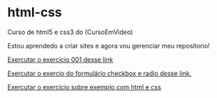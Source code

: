 # html-css
 Curso de html5 e css3 do (CursoEmVideo)

Estou aprendedo a criar sites e agora vou gerenciar meu reposítorio!

<a href="https://brunosilva218.github.io/html-css/exercicios/ex001/index.html">Exercutar o exercício 001 desse link</a>

<a href="file:///C:/Users/MEN/Documents/estudos/html-css/exercicios/ex025/form005.html">Exercutar o exercio do formulário checkbox e radio desse link.</a>

<a href="https://brunosilva218.github.io/html-css/exercicios/MOd2criandoExemplo/index.html">Exercutar o exercício sobre exemplo com html e css</a>